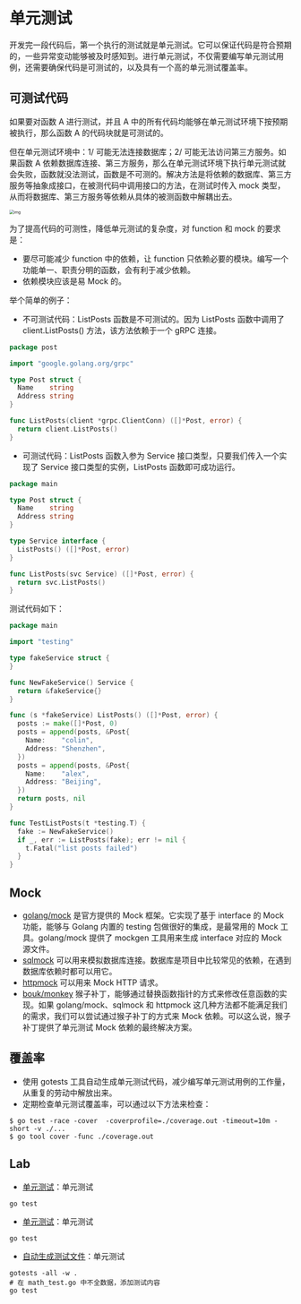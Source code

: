 # 单元测试

开发完一段代码后，第一个执行的测试就是单元测试。它可以保证代码是符合预期的，一些异常变动能够被及时感知到。进行单元测试，不仅需要编写单元测试用例，还需要确保代码是可测试的，以及具有一个高的单元测试覆盖率。

## 可测试代码

如果要对函数 A 进行测试，并且 A 中的所有代码均能够在单元测试环境下按预期被执行，那么函数 A 的代码块就是可测试的。

但在单元测试环境中：1/ 可能无法连接数据库；2/ 可能无法访问第三方服务。如果函数 A 依赖数据库连接、第三方服务，那么在单元测试环境下执行单元测试就会失败，函数就没法测试，函数是不可测的。解决方法是将依赖的数据库、第三方服务等抽象成接口，在被测代码中调用接口的方法，在测试时传入 mock 类型，从而将数据库、第三方服务等依赖从具体的被测函数中解耦出去。

<img src="figures/0cef423ec1a4f06f6f4715bd0b9f4497-20220324101751804.png" alt="img" style="zoom:50%;" />

为了提高代码的可测性，降低单元测试的复杂度，对 function 和 mock 的要求是：

- 要尽可能减少 function 中的依赖，让 function 只依赖必要的模块。编写一个功能单一、职责分明的函数，会有利于减少依赖。
- 依赖模块应该是易 Mock 的。

举个简单的例子：

- 不可测试代码：ListPosts 函数是不可测试的。因为 ListPosts 函数中调用了client.ListPosts() 方法，该方法依赖于一个 gRPC 连接。

```go
package post

import "google.golang.org/grpc"

type Post struct {
  Name    string
  Address string
}

func ListPosts(client *grpc.ClientConn) ([]*Post, error) {
  return client.ListPosts()
}
```

- 可测试代码：ListPosts 函数入参为 Service 接口类型，只要我们传入一个实现了 Service 接口类型的实例，ListPosts 函数即可成功运行。

```go
package main

type Post struct {
  Name    string
  Address string
}

type Service interface {
  ListPosts() ([]*Post, error)
}

func ListPosts(svc Service) ([]*Post, error) {
  return svc.ListPosts()
}
```

测试代码如下：

```go
package main

import "testing"

type fakeService struct {
}

func NewFakeService() Service {
  return &fakeService{}
}

func (s *fakeService) ListPosts() ([]*Post, error) {
  posts := make([]*Post, 0)
  posts = append(posts, &Post{
    Name:    "colin",
    Address: "Shenzhen",
  })
  posts = append(posts, &Post{
    Name:    "alex",
    Address: "Beijing",
  })
  return posts, nil
}

func TestListPosts(t *testing.T) {
  fake := NewFakeService()
  if _, err := ListPosts(fake); err != nil {
    t.Fatal("list posts failed")
  }
}
```

## Mock

- [golang/mock](https://github.com/golang/mock) 是官方提供的 Mock  框架。它实现了基于 interface 的 Mock 功能，能够与 Golang 内置的 testing 包做很好的集成，是最常用的 Mock  工具。golang/mock 提供了 mockgen 工具用来生成 interface 对应的 Mock  源文件。
- [sqlmock](https://github.com/DATA-DOG/go-sqlmock) 可以用来模拟数据库连接。数据库是项目中比较常见的依赖，在遇到数据库依赖时都可以用它。
- [httpmock](https://github.com/jarcoal/httpmock) 可以用来 Mock HTTP 请求。
- [bouk/monkey](https://github.com/bouk/monkey) 猴子补丁，能够通过替换函数指针的方式来修改任意函数的实现。如果 golang/mock、sqlmock 和 httpmock 这几种方法都不能满足我们的需求，我们可以尝试通过猴子补丁的方式来 Mock 依赖。可以这么说，猴子补丁提供了单元测试  Mock 依赖的最终解决方案。

## 覆盖率

- 使用 gotests 工具自动生成单元测试代码，减少编写单元测试用例的工作量，从重复的劳动中解放出来。
- 定期检查单元测试覆盖率，可以通过以下方法来检查：

```shell
$ go test -race -cover  -coverprofile=./coverage.out -timeout=10m -short -v ./...
$ go tool cover -func ./coverage.out
```

## Lab

- [单元测试](10_hello/equal_test.go)：单元测试

```shell
go test
```

- [单元测试](12_math-test/math_test.go)：单元测试

```shell
go test
```

- [自动生成测试文件](90_gotests/math_test.go)：单元测试

```shell
gotests -all -w .
# 在 math_test.go 中不全数据，添加测试内容
go test
```

